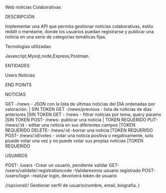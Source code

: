 Web noticias Colaborativas

DESCRIPCIÓN

Implementar una API que permita gestionar noticias colaborativas, estilo reddit o menéame, donde los usuarios puedan registrarse y publicar una noticia en una serie de categorías temáticas fijas.

Tecnologías utilizadas:

Javascript,Mysql,node,Express,Postman.

ENTIDADES

Users
Noticias

END POINTS

NOTICIAS

GET -/news - JSON con la lista de últimas noticias del DIA ordenadas por valoración. | SIN TOKEN
GET -/news/previous - lista de noticias de días anteriores |SIN TOKEN
GET - /news - filtrar noticias por tema, query params |SIN TOKEN
POST- /news- publicar una noticia | TOKEN REQUERIDO
PUT- /news/:id - editar una noticia en sus diferentes campos |TOKEN REQUERIDO
DELETE- /news/:id -borrar una noticia |TOKEN REQUERIDO
POST- /news/:id/votes - votar una noticia positiva o negativamente, solo piuede votar una vez y no puede votar sus propias noticias |TOKEN REQUERIDO

USUARIOS

POST- /users -Crear un usuario, pendiente validar
GET- /users/validate/:registrationcode -Validaresmos usuario registrado
POST- /users/login -realizar login, devolverá token de usuario

//opcional//
Gestionar oerfil de usuario(nombre, email, biografia..)

